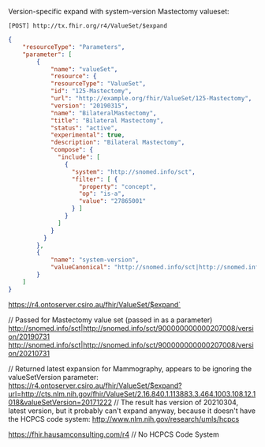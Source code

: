 
Version-specific expand with system-version Mastectomy valueset:

`[POST] http://tx.fhir.org/r4/ValueSet/$expand`

```json
{
    "resourceType": "Parameters",
    "parameter": [
        {
            "name": "valueSet",
            "resource": {
            "resourceType": "ValueSet",
            "id": "125-Mastectomy",
            "url": "http://example.org/fhir/ValueSet/125-Mastectomy",
            "version": "20190315",
            "name": "BilateralMastectomy",
            "title": "Bilateral Mastectomy",
            "status": "active",
            "experimental": true,
            "description": "Bilateral Mastectomy",
            "compose": {
              "include": [
                {
                  "system": "http://snomed.info/sct",
                  "filter": [ {
                    "property": "concept",
                    "op": "is-a",
                    "value": "27865001"
                  } ]
                }
              ]
            }
          }
        },
        {
            "name": "system-version",
            "valueCanonical": "http://snomed.info/sct|http://snomed.info/sct/731000124108/version/20190901"
        }
    ]
}
```

https://r4.ontoserver.csiro.au/fhir/ValueSet/$expand`

// Passed for Mastectomy value set (passed in as a parameter)
http://snomed.info/sct|http://snomed.info/sct/900000000000207008/version/20190731
http://snomed.info/sct|http://snomed.info/sct/900000000000207008/version/20210731

// Returned latest expansion for Mammography, appears to be ignoring the valueSetVersion parameter:
https://r4.ontoserver.csiro.au/fhir/ValueSet/$expand?url=http://cts.nlm.nih.gov/fhir/ValueSet/2.16.840.1.113883.3.464.1003.108.12.1018&valueSetVersion=20171222
// The result has version of 20210304, latest version, but it probably can't expand anyway, because it doesn't have the HCPCS code system: http://www.nlm.nih.gov/research/umls/hcpcs

https://fhir.hausamconsulting.com/r4
// No HCPCS Code System
